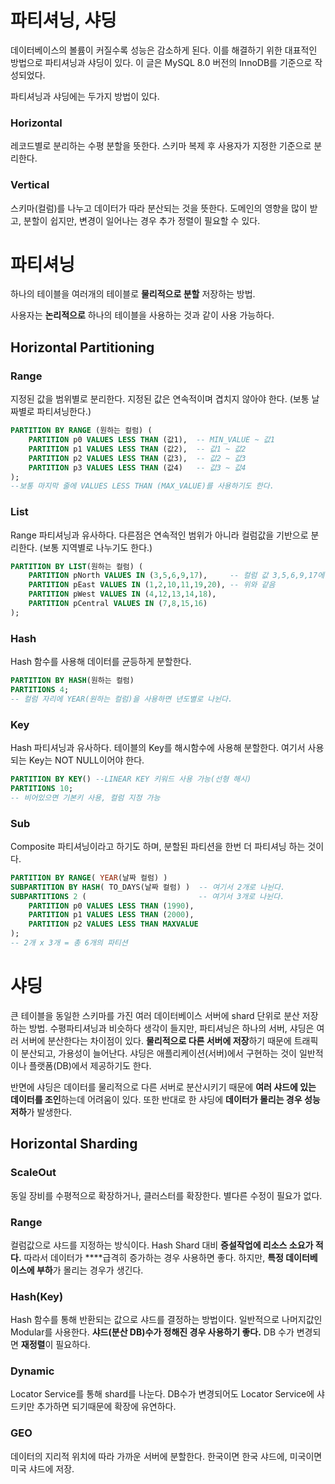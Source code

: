 # 파티셔닝, 샤딩

데이터베이스의 볼륨이 커질수록 성능은 감소하게 된다. 이를 해결하기 위한 대표적인 방법으로 파티셔닝과 샤딩이 있다. 이 글은 MySQL 8.0 버전의 InnoDB를 기준으로 작성되었다.

파티셔닝과 샤딩에는 두가지 방법이 있다.

### Horizontal

레코드별로 분리하는 수평 분할을 뜻한다. 스키마 복제 후 사용자가 지정한 기준으로 분리한다.

### Vertical

스키마(컬럼)를 나누고 데이터가 따라 분산되는 것을 뜻한다. 도메인의 영향을 많이 받고, 분할이 쉽지만, 변경이 일어나는 경우 추가 정렬이 필요할 수 있다.

# 파티셔닝

하나의 테이블을 여러개의 테이블로 **물리적으로 분할** 저장하는 방법.

사용자는 **논리적으로** 하나의 테이블을 사용하는 것과 같이 사용 가능하다.

## Horizontal Partitioning

### Range

지정된 값을 범위별로 분리한다. 
지정된 값은 연속적이며 겹치지 않아야 한다. (보통 날짜별로 파티셔닝한다.)

```sql
PARTITION BY RANGE (원하는 컬럼) (
    PARTITION p0 VALUES LESS THAN (값1),  -- MIN_VALUE ~ 값1
    PARTITION p1 VALUES LESS THAN (값2),  -- 값1 ~ 값2
    PARTITION p2 VALUES LESS THAN (값3),  -- 값2 ~ 값3
    PARTITION p3 VALUES LESS THAN (값4)   -- 값3 ~ 값4
);
--보통 마지막 줄에 VALUES LESS THAN (MAX_VALUE)를 사용하기도 한다.
```

### List

Range 파티셔닝과 유사하다. 
다른점은 연속적인 범위가 아니라 컬럼값을 기반으로 분리한다. (보통 지역별로 나누기도 한다.)

```sql
PARTITION BY LIST(원하는 컬럼) (
    PARTITION pNorth VALUES IN (3,5,6,9,17),     -- 컬럼 값 3,5,6,9,17에 해당하는 레코드만 분리
    PARTITION pEast VALUES IN (1,2,10,11,19,20), -- 위와 같음
    PARTITION pWest VALUES IN (4,12,13,14,18),
    PARTITION pCentral VALUES IN (7,8,15,16)
);
```

### Hash

Hash 함수를 사용해 데이터를 균등하게 분할한다. 

```sql
PARTITION BY HASH(원하는 컬럼)
PARTITIONS 4;
-- 컬럼 자리에 YEAR(원하는 컬럼)을 사용하면 년도별로 나뉜다.
```

### Key

Hash 파티셔닝과 유사하다. 테이블의 Key를 해시함수에 사용해 분할한다.
여기서 사용되는 Key는 NOT NULL이어야 한다.

```sql
PARTITION BY KEY() --LINEAR KEY 키워드 사용 가능(선형 해시)
PARTITIONS 10;
-- 비어있으면 기본키 사용, 컬럼 지정 가능
```

### Sub

Composite 파티셔닝이라고 하기도 하며, 분할된 파티션을 한번 더 파티셔닝 하는 것이다.

```sql
PARTITION BY RANGE( YEAR(날짜 컬럼) )
SUBPARTITION BY HASH( TO_DAYS(날짜 컬럼) )  -- 여기서 2개로 나뉜다.
SUBPARTITIONS 2 (                         -- 여기서 3개로 나뉜다.
    PARTITION p0 VALUES LESS THAN (1990),
    PARTITION p1 VALUES LESS THAN (2000),
    PARTITION p2 VALUES LESS THAN MAXVALUE
);
-- 2개 x 3개 = 총 6개의 파티션
```

# 샤딩

큰 테이블을 동일한 스키마를 가진 여러 데이터베이스 서버에 shard 단위로 분산 저장하는 방법. 수평파티셔닝과 비슷하다 생각이 들지만, 파티셔닝은 하나의 서버, 샤딩은 여러 서버에 분산한다는 차이점이 있다.
**물리적으로 다른 서버에 저장**하기 때문에 트래픽이 분산되고, 가용성이 늘어난다.
샤딩은 애플리케이션(서버)에서 구현하는 것이 일반적이나 플랫폼(DB)에서 제공하기도 한다.

반면에 샤딩은 데이터를 물리적으로 다른 서버로 분산시키기 때문에 **여러 샤드에 있는 데이터를 조인**하는데 어려움이 있다. 또한 반대로 한 샤딩에 **데이터가 몰리는 경우 성능 저하**가 발생한다.

## Horizontal Sharding

### ScaleOut

동일 장비를 수평적으로 확장하거나, 클러스터를 확장한다. 별다른 수정이 필요가 없다.

### Range

컬럼값으로 샤드를 지정하는 방식이다. Hash Shard 대비 **증설작업에 리소스 소요가 적다.** 따라서 데이터가 ****급격히 증가하는 경우 사용하면 좋다. 하지만, **특정 데이터베이스에 부하**가 몰리는 경우가 생긴다.

### Hash(Key)

Hash 함수를 통해 반환되는 값으로 샤드를 결정하는 방법이다. 일반적으로 나머지값인 Modular를 사용한다. **샤드(분산 DB)수가 정해진 경우 사용하기 좋다.** DB 수가 변경되면 **재정렬**이 필요하다.

### Dynamic

Locator Service를 통해 shard를 나눈다. DB수가 변경되어도 Locator Service에 샤드키만 추가하면 되기때문에 확장에 유연하다.

### GEO

데이터의 지리적 위치에 따라 가까운 서버에 분할한다. 한국이면 한국 샤드에, 미국이면 미국 샤드에 저장.
